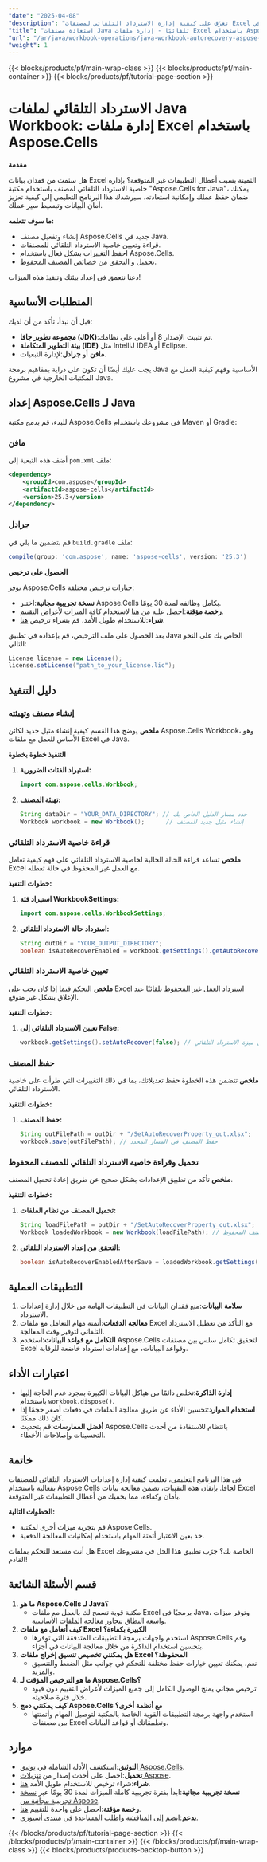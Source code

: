 ```yaml
---
"date": "2025-04-08"
"description": "تعرّف على كيفية إدارة الاسترداد التلقائي لمصنفات Excel في Java باستخدام Aspose.Cells. حسّن أمان بياناتك وسهّل سير عملك."
"title": "استعادة مصنفات Java تلقائيًا - إدارة ملفات Excel باستخدام Aspose.Cells"
"url": "/ar/java/workbook-operations/java-workbook-autorecovery-aspose-cells/"
"weight": 1
---
```


{{< blocks/products/pf/main-wrap-class >}}
{{< blocks/products/pf/main-container >}}
{{< blocks/products/pf/tutorial-page-section >}}


# الاسترداد التلقائي لملفات Java Workbook: إدارة ملفات Excel باستخدام Aspose.Cells

**مقدمة**

هل سئمت من فقدان بيانات Excel الثمينة بسبب أعطال التطبيقات غير المتوقعة؟ بإدارة خاصية الاسترداد التلقائي لمصنف باستخدام مكتبة "Aspose.Cells for Java"، يمكنك ضمان حفظ عملك وإمكانية استعادته. سيرشدك هذا البرنامج التعليمي إلى كيفية تعزيز أمان البيانات وتبسيط سير عملك.

**ما سوف تتعلمه:**
- إنشاء وتفعيل مصنف Aspose.Cells جديد في Java.
- قراءة وتعيين خاصية الاسترداد التلقائي للمصنفات.
- احفظ التغييرات بشكل فعال باستخدام Aspose.Cells.
- تحميل و التحقق من خصائص المصنف المحفوظ.

دعنا نتعمق في إعداد بيئتك وتنفيذ هذه الميزات!

## المتطلبات الأساسية

قبل أن نبدأ، تأكد من أن لديك:
- **مجموعة تطوير جافا (JDK)**:تم تثبيت الإصدار 8 أو أعلى على نظامك.
- **بيئة التطوير المتكاملة (IDE)** مثل IntelliJ IDEA أو Eclipse.
- **مافن** أو **جرادل**:لإدارة التبعيات.

يجب عليك أيضًا أن تكون على دراية بمفاهيم برمجة Java الأساسية وفهم كيفية العمل مع المكتبات الخارجية في مشروع Java. 

## إعداد Aspose.Cells لـ Java

للبدء، قم بدمج مكتبة Aspose.Cells في مشروعك باستخدام Maven أو Gradle:

### مافن
أضف هذه التبعية إلى `pom.xml` ملف:
```xml
<dependency>
    <groupId>com.aspose</groupId>
    <artifactId>aspose-cells</artifactId>
    <version>25.3</version>
</dependency>
```

### جرادل
قم بتضمين ما يلي في `build.gradle` ملف:
```gradle
compile(group: 'com.aspose', name: 'aspose-cells', version: '25.3')
```

**الحصول على ترخيص**

يوفر Aspose.Cells خيارات ترخيص مختلفة:
- **نسخة تجريبية مجانية**:اختبر Aspose.Cells بكامل وظائفه لمدة 30 يومًا.
- **رخصة مؤقتة**:احصل عليه من [هنا](https://purchase.aspose.com/temporary-license/) لاستخدام كافة الميزات لأغراض التقييم.
- **شراء**:للاستخدام طويل الأمد، قم بشراء ترخيص [هنا](https://purchase.aspose.com/buy).

بعد الحصول على ملف الترخيص، قم بإعداده في تطبيق Java الخاص بك على النحو التالي:
```java
License license = new License();
license.setLicense("path_to_your_license.lic");
```

## دليل التنفيذ

### إنشاء مصنف وتهيئته

**ملخص**
يوضح هذا القسم كيفية إنشاء مثيل جديد لكائن Aspose.Cells Workbook، وهو الأساس للعمل مع ملفات Excel في Java.

**التنفيذ خطوة بخطوة**
1. **استيراد الفئات الضرورية:**
   ```java
   import com.aspose.cells.Workbook;
   ```
2. **تهيئة المصنف:**
   ```java
   String dataDir = "YOUR_DATA_DIRECTORY"; // حدد مسار الدليل الخاص بك
   Workbook workbook = new Workbook();      // إنشاء مثيل جديد للمصنف
   ```

### قراءة خاصية الاسترداد التلقائي

**ملخص**
تساعد قراءة الحالة الحالية لخاصية الاسترداد التلقائي على فهم كيفية تعامل Excel مع العمل غير المحفوظ في حالة تعطله.

**خطوات التنفيذ:**
1. **استيراد فئة WorkbookSettings:**
   ```java
   import com.aspose.cells.WorkbookSettings;
   ```
2. **استرداد حالة الاسترداد التلقائي:**
   ```java
   String outDir = "YOUR_OUTPUT_DIRECTORY";
   boolean isAutoRecoverEnabled = workbook.getSettings().getAutoRecover(); // اقرأ العقار
   ```

### تعيين خاصية الاسترداد التلقائي

**ملخص**
التحكم فيما إذا كان يجب على Excel استرداد العمل غير المحفوظ تلقائيًا عند الإغلاق بشكل غير متوقع.

**خطوات التنفيذ:**
1. **تعيين الاسترداد التلقائي إلى False:**
   ```java
   workbook.getSettings().setAutoRecover(false); // تعطيل ميزة الاسترداد التلقائي
   ```

### حفظ المصنف

**ملخص**
تتضمن هذه الخطوة حفظ تعديلاتك، بما في ذلك التغييرات التي طرأت على خاصية الاسترداد التلقائي.

**خطوات التنفيذ:**
1. **حفظ المصنف:**
   ```java
   String outFilePath = outDir + "/SetAutoRecoverProperty_out.xlsx";
   workbook.save(outFilePath); // حفظ المصنف في المسار المحدد
   ```

### تحميل وقراءة خاصية الاسترداد التلقائي للمصنف المحفوظ

**ملخص**
تأكد من تطبيق الإعدادات بشكل صحيح عن طريق إعادة تحميل المصنف.

**خطوات التنفيذ:**
1. **تحميل المصنف من نظام الملفات:**
   ```java
   String loadFilePath = outDir + "/SetAutoRecoverProperty_out.xlsx";
   Workbook loadedWorkbook = new Workbook(loadFilePath); // تحميل المصنف المحفوظ
   ```
2. **التحقق من إعداد الاسترداد التلقائي:**
   ```java
   boolean isAutoRecoverEnabledAfterSave = loadedWorkbook.getSettings().getAutoRecover(); // تحقق مما إذا كان قد تم تطبيق الإعداد
   ```

## التطبيقات العملية
1. **سلامة البيانات**:منع فقدان البيانات في التطبيقات الهامة من خلال إدارة إعدادات الاسترداد.
2. **معالجة الدفعات**:أتمتة مهام التعامل مع ملفات Excel مع التأكد من تعطيل الاسترداد التلقائي لتوفير وقت المعالجة.
3. **التكامل مع قواعد البيانات**:استخدم Aspose.Cells لتحقيق تكامل سلس بين مصنفات Excel وقواعد البيانات، مع إعدادات استرداد خاضعة للرقابة.

## اعتبارات الأداء
- **إدارة الذاكرة**:تخلص دائمًا من هياكل البيانات الكبيرة بمجرد عدم الحاجة إليها باستخدام `workbook.dispose()`.
- **استخدام الموارد**:تحسين الأداء عن طريق معالجة الملفات في دفعات أصغر حجمًا إذا كان ذلك ممكنًا.
- **أفضل الممارسات**:قم بتحديث Aspose.Cells بانتظام للاستفادة من أحدث التحسينات وإصلاحات الأخطاء.

## خاتمة
في هذا البرنامج التعليمي، تعلمت كيفية إدارة إعدادات الاسترداد التلقائي للمصنفات بفعالية باستخدام Aspose.Cells لجافا. بإتقان هذه التقنيات، تضمن معالجة بيانات Excel بأمان وكفاءة، مما يحميك من أعطال التطبيقات غير المتوقعة.

**الخطوات التالية:**
- قم بتجربة ميزات أخرى لمكتبة Aspose.Cells.
- خذ بعين الاعتبار أتمتة المهام باستخدام إمكانيات المعالجة الدفعية.

هل أنت مستعد للتحكم بملفات Excel الخاصة بك؟ جرّب تطبيق هذا الحل في مشروعك القادم!

## قسم الأسئلة الشائعة
1. **ما هو Aspose.Cells لـ Java؟**
   - مكتبة قوية تسمح لك بالعمل مع ملفات Excel برمجيًا في Java، وتوفر ميزات واسعة النطاق تتجاوز معالجة الملفات الأساسية.
2. **كيف أتعامل مع ملفات Excel الكبيرة بكفاءة؟**
   - استخدم واجهات برمجة التطبيقات المتدفقة التي توفرها Aspose.Cells وقم بتحسين استخدام الذاكرة من خلال معالجة البيانات في أجزاء.
3. **هل يمكنني تخصيص تنسيق إخراج ملفات Excel المحفوظة؟**
   - نعم، يمكنك تعيين خيارات حفظ مختلفة للتحكم في جوانب مثل الضغط والتنسيق والمزيد.
4. **ما هو الترخيص المؤقت لـ Aspose.Cells؟**
   - ترخيص مجاني يمنح الوصول الكامل إلى جميع الميزات لأغراض التقييم دون قيود خلال فترة صلاحيته.
5. **كيف يمكنني دمج Aspose.Cells مع أنظمة أخرى؟**
   - استخدم واجهة برمجة التطبيقات القوية الخاصة بالمكتبة لتوصيل المهام وأتمتتها بين مصنفات Excel وتطبيقاتك أو قواعد البيانات.

## موارد
- **التوثيق**:استكشف الأدلة الشاملة في [توثيق Aspose.Cells](https://reference.aspose.com/cells/java/).
- **تحميل**:احصل على أحدث إصدار من [تنزيلات Aspose](https://releases.aspose.com/cells/java/).
- **شراء**:شراء ترخيص للاستخدام طويل الأمد [هنا](https://purchase.aspose.com/buy).
- **نسخة تجريبية مجانية**:ابدأ بفترة تجريبية كاملة الميزات لمدة 30 يومًا عبر [نسخة تجريبية مجانية من Aspose](https://releases.aspose.com/cells/java/).
- **رخصة مؤقتة**:احصل على واحدة للتقييم [هنا](https://purchase.aspose.com/temporary-license/).
- **يدعم**:انضم إلى المناقشة واطلب المساعدة في [منتدى أسبوزي](https://forum.aspose.com/c/cells/9).

{{< /blocks/products/pf/tutorial-page-section >}}
{{< /blocks/products/pf/main-container >}}
{{< /blocks/products/pf/main-wrap-class >}}
{{< blocks/products/products-backtop-button >}}
